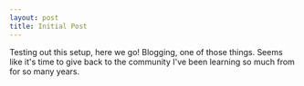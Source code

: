 ```yaml
---
layout: post
title: Initial Post
---
```


Testing out this setup, here we go! Blogging, one of those things. Seems like it's time to give back to the community I've been learning so much from for so many years.
